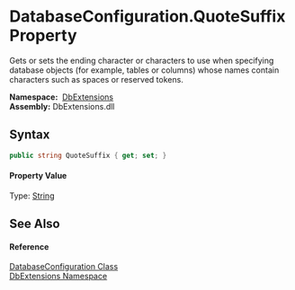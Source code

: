 DatabaseConfiguration.QuoteSuffix Property
==========================================
Gets or sets the ending character or characters to use when specifying database objects (for example, tables or columns) whose names contain characters such as spaces or reserved tokens.

  **Namespace:**  [DbExtensions][1]  
  **Assembly:** DbExtensions.dll

Syntax
------

```csharp
public string QuoteSuffix { get; set; }
```

#### Property Value
Type: [String][2]

See Also
--------

#### Reference
[DatabaseConfiguration Class][3]  
[DbExtensions Namespace][1]  

[1]: ../README.md
[2]: http://msdn.microsoft.com/en-us/library/s1wwdcbf
[3]: README.md